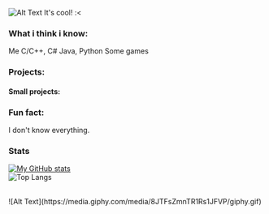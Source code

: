 ![Alt Text](https://media.giphy.com/media/Nx0rz3jtxtEre/giphy.gif)
It's cool! :<

### What i think i know:
Me
C/C++, C#
Java, Python
Some games

### Projects: 

#### Small projects: 

### Fun fact:
I don't know everything.

### Stats
[![My GitHub stats](https://github-readme-stats.vercel.app/api?username=RafalUzarowicz&show_icons=true&theme=dracula)](https://github.com/anuraghazra/github-readme-stats)  
![Top Langs](https://github-readme-stats.vercel.app/api/top-langs/?username=RafalUzarowicz&layout=compact&theme=dracula)



</br>
![Alt Text](https://media.giphy.com/media/8JTFsZmnTR1Rs1JFVP/giphy.gif)
<!--

[![willianrod's wakatime stats](https://github-readme-stats.vercel.app/api/wakatime?username=RafalUzarowicz)](https://github.com/anuraghazra/github-readme-stats)
**RafalUzarowicz/RafalUzarowicz** is a ✨ _special_ ✨ repository because its `README.md` (this file) appears on your GitHub profile.

Here are some ideas to get you started:

- 🔭 I’m currently working on ...
- 🌱 I’m currently learning ...
- 👯 I’m looking to collaborate on ...
- 🤔 I’m looking for help with ...
- 💬 Ask me about ...
- 📫 How to reach me: ...
- 😄 Pronouns: ...
- ⚡ Fun fact: ...
-->
